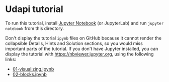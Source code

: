 # Udapi tutorial

To run this tutorial, install [Jupyter Notebook](https://jupyter.org/install.html) (or JupyterLab) and run `jupyter notebook` from  this directory.

Don't display the tutorial `ipynb` files on GitHub because it cannot render the collapsible Details, Hints and Solution sections, so you would miss important parts of the tutorial.
If you don't have Jupyter installed, you can display the tutorial with https://nbviewer.jupyter.org, using the following links:

- [01-visualizing.ipynb](https://nbviewer.jupyter.org/github/udapi/udapi-python/blob/master/tutorial/01-visualizing.ipynb)
- [02-blocks.ipynb](https://nbviewer.jupyter.org/github/udapi/udapi-python/blob/master/tutorial/01-blocks.ipynb)
